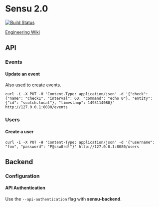 # Sensu 2.0

[![Build Status](https://travis-ci.com/sensu/sensu-go.svg?token=bQ4K7jzHALx4myyBoqcu&branch=master)](https://travis-ci.com/sensu/sensu-go)

[Engineering Wiki](https://github.com/sensu/engineering/wiki)

## API

### Events

#### Update an event

Also used to create events.

```
curl -i -X PUT -H 'Content-Type: application/json' -d '{"check": {"name": "check1", "interval": 60, "command": "echo 0"}, "entity": {"id": "scotch.local"}, "timestamp": 1493114080}' http://127.0.0.1:8080/events
```

### Users

#### Create a user

```
curl -i -X PUT -H 'Content-Type: application/json' -d '{"username": "foo", "password": "P@ssw0rd!"}' http://127.0.0.1:8080/users
```

## Backend

### Configuration

#### API Authentication

Use the `--api-authentication` flag with **sensu-backend**.
